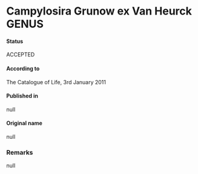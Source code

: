 Campylosira Grunow ex Van Heurck GENUS
=======

#### Status
ACCEPTED

#### According to
The Catalogue of Life, 3rd January 2011

#### Published in
null

#### Original name
null

### Remarks
null